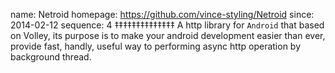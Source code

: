 name: Netroid
homepage: https://github.com/vince-styling/Netroid
since: 2014-02-12
sequence: 4
‡‡‡‡‡‡‡‡‡‡‡‡‡‡
A http library for `Android` that based on Volley, its purpose is to make your android development easier than ever, provide fast, handly, useful way to performing async http operation by background thread.